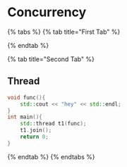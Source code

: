 # Concurrency

{% tabs %}
{% tab title="First Tab" %}

{% endtab %}

{% tab title="Second Tab" %}
## Thread

```cpp
void func(){
    std::cout << "hey" << std::endl;
}
int main(){
    std::thread t1(func);
    t1.join();
    return 0;
}
```
{% endtab %}
{% endtabs %}



